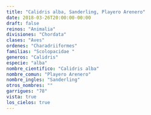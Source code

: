 ```yaml
---
title: "Calidris alba, Sanderling, Playero Arenero"
date: 2018-03-26T20:00:00-00:00
draft: false
reinos: "Animalia"
divisiones: "Chordata"
clases: "Aves"
ordenes: "Charadriiformes"
familias: "Scolopacidae "
generos: "Calidris"
especie: "alba"
nombre_cientifico: "Calidris alba"
nombre_comun: "Playero Arenero"
nombre_ingles: "Sanderling"
otros_nombres: ""
garrigues: "78"
vista: true
los_cielos: true
---
```

